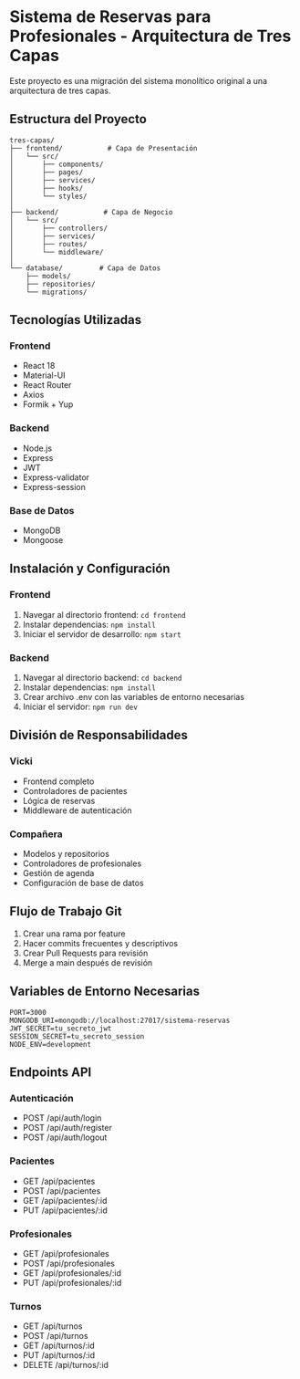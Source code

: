 # Sistema de Reservas para Profesionales - Arquitectura de Tres Capas

Este proyecto es una migración del sistema monolítico original a una arquitectura de tres capas.

## Estructura del Proyecto

```
tres-capas/
├── frontend/           # Capa de Presentación
│   └── src/
│       ├── components/
│       ├── pages/
│       ├── services/
│       ├── hooks/
│       └── styles/
│
├── backend/           # Capa de Negocio
│   └── src/
│       ├── controllers/
│       ├── services/
│       ├── routes/
│       └── middleware/
│
└── database/         # Capa de Datos
    ├── models/
    ├── repositories/
    └── migrations/
```

## Tecnologías Utilizadas

### Frontend
- React 18
- Material-UI
- React Router
- Axios
- Formik + Yup

### Backend
- Node.js
- Express
- JWT
- Express-validator
- Express-session

### Base de Datos
- MongoDB
- Mongoose

## Instalación y Configuración

### Frontend
1. Navegar al directorio frontend: `cd frontend`
2. Instalar dependencias: `npm install`
3. Iniciar el servidor de desarrollo: `npm start`

### Backend
1. Navegar al directorio backend: `cd backend`
2. Instalar dependencias: `npm install`
3. Crear archivo .env con las variables de entorno necesarias
4. Iniciar el servidor: `npm run dev`

## División de Responsabilidades

### Vicki
- Frontend completo
- Controladores de pacientes
- Lógica de reservas
- Middleware de autenticación

### Compañera
- Modelos y repositorios
- Controladores de profesionales
- Gestión de agenda
- Configuración de base de datos

## Flujo de Trabajo Git

1. Crear una rama por feature
2. Hacer commits frecuentes y descriptivos
3. Crear Pull Requests para revisión
4. Merge a main después de revisión

## Variables de Entorno Necesarias

```env
PORT=3000
MONGODB_URI=mongodb://localhost:27017/sistema-reservas
JWT_SECRET=tu_secreto_jwt
SESSION_SECRET=tu_secreto_session
NODE_ENV=development
```

## Endpoints API

### Autenticación
- POST /api/auth/login
- POST /api/auth/register
- POST /api/auth/logout

### Pacientes
- GET /api/pacientes
- POST /api/pacientes
- GET /api/pacientes/:id
- PUT /api/pacientes/:id

### Profesionales
- GET /api/profesionales
- POST /api/profesionales
- GET /api/profesionales/:id
- PUT /api/profesionales/:id

### Turnos
- GET /api/turnos
- POST /api/turnos
- GET /api/turnos/:id
- PUT /api/turnos/:id
- DELETE /api/turnos/:id 